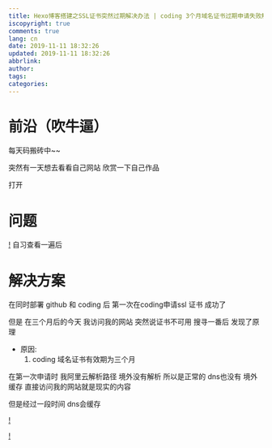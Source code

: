 ```yaml
---
title: Hexo博客搭建之SSL证书突然过期解决办法 | coding 3个月域名证书过期申请失败解决方案
iscopyright: true
comments: true
lang: cn
date: 2019-11-11 18:32:26
updated: 2019-11-11 18:32:26
abbrlink:
author:
tags:
categories:
---
```



# 前沿（吹牛逼）
每天码搬砖中~~

突然有一天想去看看自己网站 欣赏一下自己作品 

打开


# 问题
[!](http://img.0x96m.com/hexo/coding_err.jpg)
自习查看一遍后


# 解决方案
在同时部署 github 和 coding 后 第一次在coding申请ssl 证书 成功了 

但是 在三个月后的今天 我访问我的网站 突然说证书不可用 搜寻一番后 发现了原理


- 原因:
	1. coding 域名证书有效期为三个月  

在第一次申请时 我阿里云解析路径 境外没有解析 所以是正常的 dns也没有 境外缓存 直接访问我的网站就是现实的内容

但是经过一段时间 dns会缓存 

[!](http://img.0x96m.com/hexo/ali_config.jpg)

[!](http://img.0x96m.com/hexo/coding_ok.jpg)
